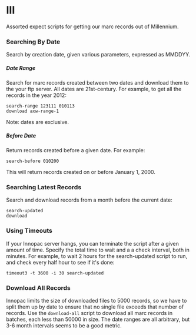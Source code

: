 # III

Assorted expect scripts for getting our marc records out of Millennium.

### Searching By Date

Search by creation date, given various parameters, expressed as MMDDYY.

##### Date Range

Search for marc records created between two dates and download them to the your ftp server.
All dates are 21st-century. For example, to get all the records in the year 2012:

    search-range 123111 010113
    download axw-range-1

Note: dates are exclusive.

##### Before Date

Return records created before a given date. For example:

    search-before 010200

This will return records created on or before January 1, 2000.

### Searching Latest Records

Search and download records from a month before the current date:

    search-updated
    download

### Using Timeouts

If your Innopac server hangs, you can terminate the script after a given amount of time.  Specify the total time to wait and a
a check interval, both in minutes.  For example, to wait 2 hours for the search-updated script to run, and check every half hour
to see if it's done:

    timeout3 -t 3600 -i 30 search-updated

### Download All Records

Innopac limits the size of downloaded files to 5000 records, so we have to split them up by date to ensure that no single file
exceeds that number of records.  Use the `download-all` script to download all marc records in batches, each less than
50000 in size.  The date ranges are all arbitrary, but 3-6 month intervals seems to be a good metric.
